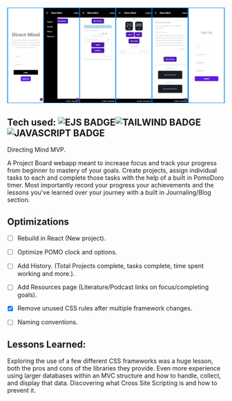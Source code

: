 ![Screenshot](https://github.com/christophermorin/assets/blob/d50c3da7ce5ba934b9601e0893da73e3f57464a3/DirectMind.jpg)


## Tech used: ![EJS BADGE](https://img.shields.io/static/v1?label=|&message=EJS&color=3c7f5d&style=plastic&logo=ejs)![TAILWIND BADGE](https://img.shields.io/static/v1?label=|&message=TAILWIND&color=285f65&style=plastic&logo=tailwind)![JAVASCRIPT BADGE](https://img.shields.io/static/v1?label=|&message=JAVASCRIPT&color=3c7f5d&style=plastic&logo=javascript)


Directing Mind MVP.

A Project Board webapp meant to increase focus and track your progress from beginner to mastery of your goals.
Create projects, assign individual tasks to each and complete those tasks with the help of a built in PomoDoro timer.
Most importantly record your progress your achievements and the lessons you've learned over your journey with a built in Journaling/Blog section.

## Optimizations
- [ ] Rebuild in React (New project).
- [ ] Optimize POMO clock and options.
- [ ] Add History. (Total Projects complete, tasks complete, time spent working and more.).
- [ ] Add Resources page (Literature/Podcast links on focus/completing goals).
- [X] Remove unused CSS rules after multiple framework changes.
- [ ] Naming conventions.


## Lessons Learned:

Exploring the use of a few different CSS frameworks was a huge lesson, both the pros and cons of the libraries they provide. 
Even more experience using larger databases within an MVC structure and how to handle, collect, and display that data. 
Discovering what Cross Site Scripting is and how to prevent it.

